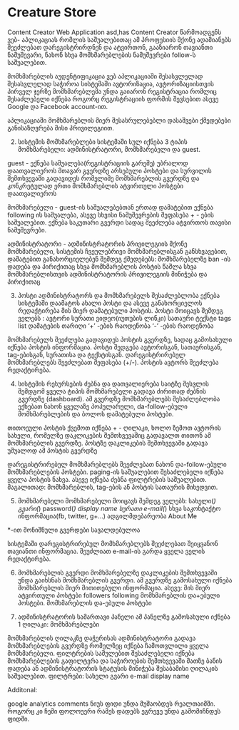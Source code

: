 ﻿# Creature Store
Content Creator Web Application
asd,has
Content Creator წარმოადგენს ვებ- აპლიკაციას რომლის საშუალებითაც ამ პროფესიის მქონე ადამიანებს შეეძლებათ დარეგისტრირდნენ  და ატვირთონ, გააზიარონ თავიანთი ნამუშევარი, ნახონ სხვა მომხმარებლების ნამუშევრები follow-ს საშუალებით. 

მომხმარებლის აუდენტიფიკაცია
ვებ აპლიკაციაში შესასვლელად შესასვლელად საჭიროა სისტემაში ავტორიზაცია, ავტორიზაციისთვის პირველ ჯერზე მომხმარებლემა უნდა გაიარონ რეგისტრაცია რომლიც შესაძლებელი იქნება როგორც რეგისტრაციის ფორმის შევსებით ასევე Google  და Facebook account-ით.

აპლიკაციაში მომხმარებლის მიერ შესასრულებებლი დასაშვები ქმედებები განისაზღვრება მისი პრივილეგიით.

2. სისტემის მომხმარებლები
სისტემაში სულ იქნება 3 ტიპის მომხმარებელი: ადმინისტრატორი, მომხმარებელი და guest.

guest - ექნება საშუალება(რეგისტრაციის გარეშე) უბრალოდ დაათვალიეროს მთავარ გვერდზე არსებული პოსტები და სურვილის შემთხვევაში გადავიდეს რომელიმე მომხმარებლის გვერდზე და კონკრეტულად ერთი მომხმარებლის ატვირთული პოსტები დაათვალიეროს

მომხმარებელი -  guest-ის საშუალებებთან ერთად  დამატებით ექნება following ის საშუალება, ასევე სხვისი ნამუშევრების შეფასება + - ების საშუალებით. ექნება საკუთარი გვერდი სადაც შეეძლება ატვირთოს თავისი ნამუშევრები.

ადმინისტრატორი  - ადმინისტრატორის პრივილეგიის მქონე მომხმარებელი, სისტემის ჩვეულებრივი მომხმარებლისგან განსხვავებით, დამატებით განახორციელებენ შემდეგ ქმედებებს:
მომხმარებელზე ban -ის დადება და პირიქითაც
სხვა მომხმარებლის პოსტის წაშლა
სხვა მომხმარებლისთვის ადმინისტრატორის პრივილეგიის მინიჭება და პირიქითაც


3. პოსტი
ადმინისტრატორს და მომხმარებელს შესაძლებლობა ექნება სისტემაში დაამატოს ახალი პოსტი და ასევე განახორციელოს რედაქტირება მის მიერ დამატებული პოსტის.
პოსტი მოიცავს შემდეგ ველებს :
ავტორი
სურათი
ვიდეო(იუთუბის ლინკი)
სათაური
ტექსტი
tags list
დამატების თარიღი
‘+’ -ების რაოდენობა
‘-’ -ების რაოდენობა

მომხმარებელს შეეძლება გადავიდეს პოსტის გვერდზე, სადაც გამოსახული იქნება პოსტის ინფორმაცია. პოსტი შედგება ავტორისგან, სათაურისგან, tag-ებისგან, სურათისა და ტექსტისგან. დარეგისტრირებულ მომხმარებლებს შეეძლებათ შეფასება (+/-). პოსტის ავტორს შეეძლება რედაქტირება.

4. სისტემის რესურსების ძებნა და დათვალიერება
საიტზე შესვლის შემდგომ ყველა ტიპის მომხმარებელი გადავა ძირითად ძებნის გვერდზე (dashboard). ამ გვერდზე მომხმარებლებს შესაძლებლობა ექნებათ ნახონ ყველაზე პოპულარული, da-follow-ებული მომხმარებლების  და ბოლოს დამატებული პოსტები. 

თითოეული პოსტის ქვემოთ იქნება + - ღილაკი, ხოლო ზემოთ ავტორის სახელი, რომელზე დაკლიკების შემთხვევაშიც გადავალთ თითონ ამ მომხმარებლის გვერდზე. პოსტზე დაკლიკების შემთხვევაში გადავა უშუალოდ ამ პოსტის გვერდზე

დარეგისტრირებულ მომხმარებლებს შეეძლებათ ნახონ და-follow-ებული მომხმარებლების პოსტები. paging-ის საშუალებით შესაძლებელი იქნება ყველა პოსტის ნახვა. ასევე იქნება ძებნა ფილტრების საშუალებით. მაგალითად: მომხმარებლის, tag-ების ან პოსტის სათაურის მიხედვით. 



5. მომხმარებელი
მომხმარებელი მოიცავს შემდეგ ველებს:
სახელი(*)
გვარი(*)
password(*)
display name
სურათი
e-mail(*)
სხვა საკონტაქტო ინფორმაცია(fb, twitter, g+...)
ადგილმდებარეობა
About Me

*-ით მონიშნული გვერდები სავალდებულოა

სისტემაში დარეგისტრირებულ მომხმარებლებს შეეძლებათ შეიყვანონ თავიანთი ინფორმაცია. შეუძლიათ e-mail-ის გარდა ყველა ველის რედაქტირება. 

6. მომხმარებლის გვერდი
მომხმარებელზე დაკლიკების შემთხვევაში უნდა გაიხსნას მომხმარებლის გვერდი.
ამ გვერდზე გამოსახული იქნება მომხმარებლის მიერ მითითებული ინფორმაცია. ასევე:
მის მიერ ატვირთული პოსტები
followers
following
მომხმარებლის და+ებული პოსტები.
მომხმარებლის და-ებული პოსტები

7. ადმინისტრატორის სამართავი პანელი
ამ პანელზე გამოსახული იქნება 1 ღილაკი:
მომხმარებლები

მომხმარებლის ღილაკზე დაჭერისას ადმინისტრატორი გადავა მომხმარებლების გვერდზე რომელზეც იქნება ჩამოთვლილი ყველა მომხმარებელი. ფილტრების საშულებით შესაძლებელი იქნება მომხმარებლების გაფილტვრა და საჭიროების შემთხვევაში მათზე ბანის დადება ან ადმინისტრატორის სტატუსის მინიჭება შესაბამისი ღილაკის საშუალებით.
ფილტრები:
სახელი
გვარი
e-mail
display name

Additonal:

google analytics
comments
ნიუს ფიდი უნდა მუშაობდეს რეალთაიმში. როგორც კი ჩემი ფოლოუერი რამეს დადებს ეგრევე უნდა გამომიჩნდეს ფიდში.



